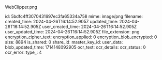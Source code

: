WebClipper.png

id: 5bdfc4ff3070431697ec3fa65334a758
mime: image/png
filename: 
created_time: 2024-04-26T16:14:52.905Z
updated_time: 2024-04-26T16:14:52.905Z
user_created_time: 2024-04-26T16:14:52.905Z
user_updated_time: 2024-04-26T16:14:52.905Z
file_extension: png
encryption_cipher_text: 
encryption_applied: 0
encryption_blob_encrypted: 0
size: 8894
is_shared: 0
share_id: 
master_key_id: 
user_data: 
blob_updated_time: 1714148092905
ocr_text: 
ocr_details: 
ocr_status: 0
ocr_error: 
type_: 4
